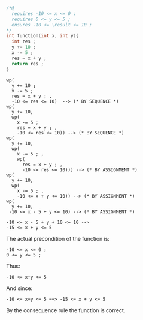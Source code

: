 ```c
/*@
  requires -10 <= x <= 0 ;
  requires 0 <= y <= 5 ;
  ensures -10 <= \result <= 10 ;
*/
int function(int x, int y){
  int res ;
  y += 10 ;
  x -= 5 ;
  res = x + y ;
  return res ;
}
```

```
wp(
  y += 10 ;
  x -= 5 ;
  res = x + y ; ,
  -10 <= res <= 10)  --> (* BY SEQUENCE *)
wp(
  y += 10,
  wp(
    x -= 5 ;
    res = x + y ; ,
    -10 <= res <= 10)) --> (* BY SEQUENCE *)
wp(
  y += 10,
  wp(
    x -= 5 ; ,
    wp(
      res = x + y ; ,
      -10 <= res <= 10))) --> (* BY ASSIGNMENT *)
wp(
  y += 10,
  wp(
    x -= 5 ; ,
    -10 <= x + y <= 10)) --> (* BY ASSIGNMENT *)
wp(
  y += 10,
 -10 <= x - 5 + y <= 10) --> (* BY ASSIGNMENT *)

-10 <= x - 5 + y + 10 <= 10 -->
-15 <= x + y <= 5
```

The actual precondition of the function is:

```
-10 <= x <= 0 ;
0 <= y <= 5 ;
```

Thus:

```
-10 <= x+y <= 5
```

And since:

```
-10 <= x+y <= 5 ==> -15 <= x + y <= 5
```

By the consequence rule the function is correct.